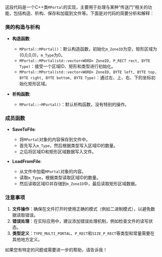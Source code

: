 这段代码是一个C++类`MPortal`的实现，主要用于处理与某种“传送门”相关的功能，包括构造、析构、保存和加载到文件等。下面是对代码的简要分析和解释：

### 类的构造与析构

- **构造函数**:
  - `MPortal::MPortal()`：默认构造函数，初始化`m_ZoneID`为空，矩形区域为(0,0,0,0)，`m_Type`为0。
  - `MPortal::MPortal(std::vector<WORD> ZoneID, P_RECT rect, BYTE Type)`：接受一个区域ID、矩形和类型进行初始化。
  - `MPortal::MPortal(std::vector<WORD> ZoneID, BYTE left, BYTE top, BYTE right, BYTE bottom, BYTE Type)`：通过左、上、右、下的坐标初始化矩形区域。

- **析构函数**:
  - `MPortal::~MPortal()`：默认析构函数，没有特别的操作。

### 成员函数

- **SaveToFile**:
  - 将`MPortal`对象的内容保存到文件中。
  - 首先写入`m_Type`，然后根据类型写入区域ID的数量。
  - 之后将区域ID和矩形区域数据写入文件。

- **LoadFromFile**:
  - 从文件中加载`MPortal`对象的内容。
  - 读取`m_Type`，根据类型读取区域ID的数量。
  - 然后读取区域ID并存储到`m_ZoneID`中，最后读取矩形区域数据。

### 注意事项

1. **文件操作**：确保在文件打开时使用正确的模式（例如二进制模式），以避免数据读取错误。
2. **错误处理**：在实际应用中，建议添加错误处理机制，例如检查文件的读写状态。
3. **类型定义**：`TYPE_MULTI_PORTAL`、`P_RECT`和`SIZE_P_RECT`等类型和常量需要在其他地方定义。

如果您有特定的问题或需要进一步的帮助，请告诉我！